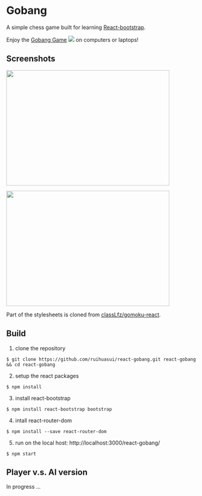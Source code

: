 # Gobang 
A simple chess game built for learning [React-bootstrap](https://react-bootstrap.github.io/).<br/>

Enjoy the [Gobang Game](http://ruihuasui.github.io/react-gobang/) 
<image src="https://github.com/ruihuasui/react-gobang/blob/master/src/images/logo.png"/>
on computers or laptops!

## Screenshots
<image width="431px" height="305px" src="https://github.com/ruihuasui/_files/blob/master/gobang/screenshot2.png"/>

<image width="431px" height="305px" src="https://github.com/ruihuasui/_files/blob/master/gobang/screenshot.png"/><br/>

Part of the stylesheets is cloned from [classLfz/gomoku-react](https://github.com/classLfz/gomoku-react).

## Build
1. clone the repository
```
$ git clone https://github.com/ruihuasui/react-gobang.git react-gobang && cd react-gobang
```
2. setup the react packages
```
$ npm install
```
3. install react-bootstrap
```
$ npm install react-bootstrap bootstrap
```
4. intall react-router-dom
```
$ npm install --save react-router-dom
```
5. run on the local host: http://localhost:3000/react-gobang/
```
$ npm start
```

## Player v.s. AI version
In progress ...
